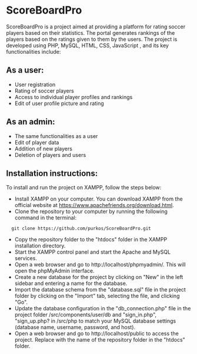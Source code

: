 # ScoreBoardPro
ScoreBoardPro is a project aimed at providing a platform for rating soccer players based on their statistics. The portal generates rankings of the players based on the ratings given to them by the users. The project is developed using PHP, MySQL, HTML, CSS, JavaScript , and its key functionalities include:


## As a user:

- User registration
- Rating of soccer players
- Access to individual player profiles and rankings
- Edit of user profile picture and rating

## As an admin:

- The same functionalities as a user
- Edit of player data
- Addition of new players
- Deletion of players and users

## Installation instructions:
To install and run the project on XAMPP, follow the steps below:

- Install XAMPP on your computer. You can download XAMPP from the official website at https://www.apachefriends.org/download.html.
- Clone the repository to your computer by running the following command in the terminal:
```
  git clone https://github.com/purkos/ScoreBoardPro.git
```
- Copy the repository folder to the "htdocs" folder in the XAMPP installation directory.
- Start the XAMPP control panel and start the Apache and MySQL services.
- Open a web browser and go to http://localhost/phpmyadmin/. This will open the phpMyAdmin interface.
- Create a new database for the project by clicking on "New" in the left sidebar and entering a name for the database.
- Import the database schema from the "database.sql" file in the project folder by clicking on the "Import" tab, selecting the file, and clicking "Go".
- Update the database configuration in the "db_connection.php" file in the project folder /src/components/user/db and "sign_in.php", "sign_up.php? in /src/php to match your MySQL database settings (database name, username, password, and host).
- Open a web browser and go to http://localhost/public to access the project. Replace <repository> with the name of the repository folder in the "htdocs" folder.
